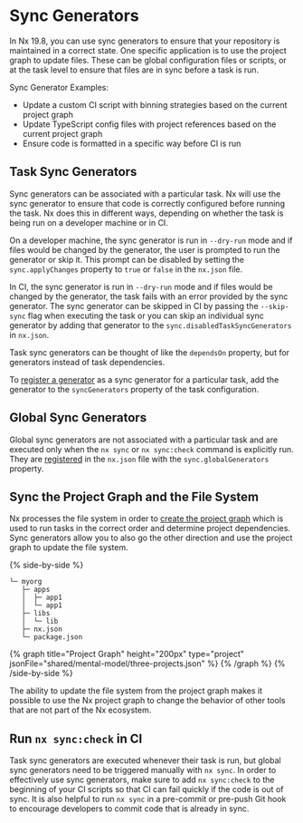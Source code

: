 # Sync Generators

In Nx 19.8, you can use sync generators to ensure that your repository is maintained in a correct state. One specific application is to use the project graph to update files. These can be global configuration files or scripts, or at the task level to ensure that files are in sync before a task is run.

Sync Generator Examples:

- Update a custom CI script with binning strategies based on the current project graph
- Update TypeScript config files with project references based on the current project graph
- Ensure code is formatted in a specific way before CI is run

## Task Sync Generators

Sync generators can be associated with a particular task. Nx will use the sync generator to ensure that code is correctly configured before running the task.
Nx does this in different ways, depending on whether the task is being run on a developer machine or in CI.

On a developer machine, the sync generator is run in `--dry-run` mode and if files would be changed by the generator, the user is prompted to run the generator or skip it. This prompt can be disabled by setting the `sync.applyChanges` property to `true` or `false` in the `nx.json` file.

In CI, the sync generator is run in `--dry-run` mode and if files would be changed by the generator, the task fails with an error provided by the sync generator. The sync generator can be skipped in CI by passing the `--skip-sync` flag when executing the task or you can skip an individual sync generator by adding that generator to the `sync.disabledTaskSyncGenerators` in `nx.json`.

Task sync generators can be thought of like the `dependsOn` property, but for generators instead of task dependencies.

To [register a generator](/extending-nx/recipes/create-sync-generator) as a sync generator for a particular task, add the generator to the `syncGenerators` property of the task configuration.

## Global Sync Generators

Global sync generators are not associated with a particular task and are executed only when the `nx sync` or `nx sync:check` command is explicitly run. They are [registered](/extending-nx/recipes/create-sync-generator) in the `nx.json` file with the `sync.globalGenerators` property.

## Sync the Project Graph and the File System

Nx processes the file system in order to [create the project graph](/features/explore-graph) which is used to run tasks in the correct order and determine project dependencies. Sync generators allow you to also go the other direction and use the project graph to update the file system.

{% side-by-side %}

```{% fileName="File System" %}
└─ myorg
   ├─ apps
   │  ├─ app1
   │  └─ app1
   ├─ libs
   │  └─ lib
   ├─ nx.json
   └─ package.json
```

{% graph title="Project Graph" height="200px" type="project" jsonFile="shared/mental-model/three-projects.json" %}
{% /graph %}
{% /side-by-side %}

The ability to update the file system from the project graph makes it possible to use the Nx project graph to change the behavior of other tools that are not part of the Nx ecosystem.

## Run `nx sync:check` in CI

Task sync generators are executed whenever their task is run, but global sync generators need to be triggered manually with `nx sync`. In order to effectively use sync generators, make sure to add `nx sync:check` to the beginning of your CI scripts so that CI can fail quickly if the code is out of sync. It is also helpful to run `nx sync` in a pre-commit or pre-push Git hook to encourage developers to commit code that is already in sync.
